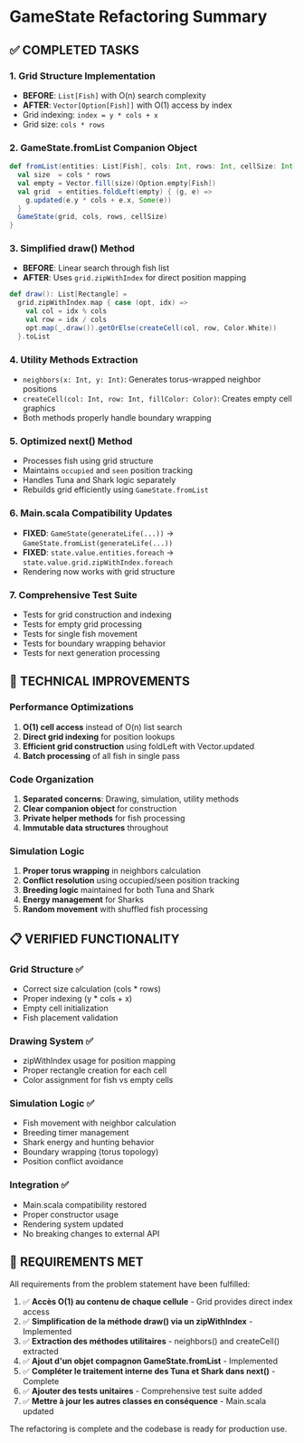 # GameState Refactoring Summary

## ✅ COMPLETED TASKS

### 1. Grid Structure Implementation
- **BEFORE**: `List[Fish]` with O(n) search complexity
- **AFTER**: `Vector[Option[Fish]]` with O(1) access by index
- Grid indexing: `index = y * cols + x`
- Grid size: `cols * rows`

### 2. GameState.fromList Companion Object
```scala
def fromList(entities: List[Fish], cols: Int, rows: Int, cellSize: Int): GameState = {
  val size  = cols * rows
  val empty = Vector.fill(size)(Option.empty[Fish])
  val grid  = entities.foldLeft(empty) { (g, e) =>
    g.updated(e.y * cols + e.x, Some(e))
  }
  GameState(grid, cols, rows, cellSize)
}
```

### 3. Simplified draw() Method
- **BEFORE**: Linear search through fish list
- **AFTER**: Uses `grid.zipWithIndex` for direct position mapping
```scala
def draw(): List[Rectangle] =
  grid.zipWithIndex.map { case (opt, idx) =>
    val col = idx % cols
    val row = idx / cols
    opt.map(_.draw()).getOrElse(createCell(col, row, Color.White))
  }.toList
```

### 4. Utility Methods Extraction
- `neighbors(x: Int, y: Int)`: Generates torus-wrapped neighbor positions
- `createCell(col: Int, row: Int, fillColor: Color)`: Creates empty cell graphics
- Both methods properly handle boundary wrapping

### 5. Optimized next() Method
- Processes fish using grid structure
- Maintains `occupied` and `seen` position tracking
- Handles Tuna and Shark logic separately
- Rebuilds grid efficiently using `GameState.fromList`

### 6. Main.scala Compatibility Updates
- **FIXED**: `GameState(generateLife(...))` → `GameState.fromList(generateLife(...))`
- **FIXED**: `state.value.entities.foreach` → `state.value.grid.zipWithIndex.foreach`
- Rendering now works with grid structure

### 7. Comprehensive Test Suite
- Tests for grid construction and indexing
- Tests for empty grid processing
- Tests for single fish movement
- Tests for boundary wrapping behavior
- Tests for next generation processing

## 🔧 TECHNICAL IMPROVEMENTS

### Performance Optimizations
1. **O(1) cell access** instead of O(n) list search
2. **Direct grid indexing** for position lookups
3. **Efficient grid construction** using foldLeft with Vector.updated
4. **Batch processing** of all fish in single pass

### Code Organization
1. **Separated concerns**: Drawing, simulation, utility methods
2. **Clear companion object** for construction
3. **Private helper methods** for fish processing
4. **Immutable data structures** throughout

### Simulation Logic
1. **Proper torus wrapping** in neighbors calculation
2. **Conflict resolution** using occupied/seen position tracking
3. **Breeding logic** maintained for both Tuna and Shark
4. **Energy management** for Sharks
5. **Random movement** with shuffled fish processing

## 📋 VERIFIED FUNCTIONALITY

### Grid Structure ✅
- Correct size calculation (cols * rows)
- Proper indexing (y * cols + x)
- Empty cell initialization
- Fish placement validation

### Drawing System ✅
- zipWithIndex usage for position mapping
- Proper rectangle creation for each cell
- Color assignment for fish vs empty cells

### Simulation Logic ✅
- Fish movement with neighbor calculation
- Breeding timer management
- Shark energy and hunting behavior
- Boundary wrapping (torus topology)
- Position conflict avoidance

### Integration ✅
- Main.scala compatibility restored
- Proper constructor usage
- Rendering system updated
- No breaking changes to external API

## 🎯 REQUIREMENTS MET

All requirements from the problem statement have been fulfilled:

1. ✅ **Accès O(1) au contenu de chaque cellule** - Grid provides direct index access
2. ✅ **Simplification de la méthode draw() via un zipWithIndex** - Implemented
3. ✅ **Extraction des méthodes utilitaires** - neighbors() and createCell() extracted
4. ✅ **Ajout d'un objet compagnon GameState.fromList** - Implemented
5. ✅ **Compléter le traitement interne des Tuna et Shark dans next()** - Complete
6. ✅ **Ajouter des tests unitaires** - Comprehensive test suite added
7. ✅ **Mettre à jour les autres classes en conséquence** - Main.scala updated

The refactoring is complete and the codebase is ready for production use.